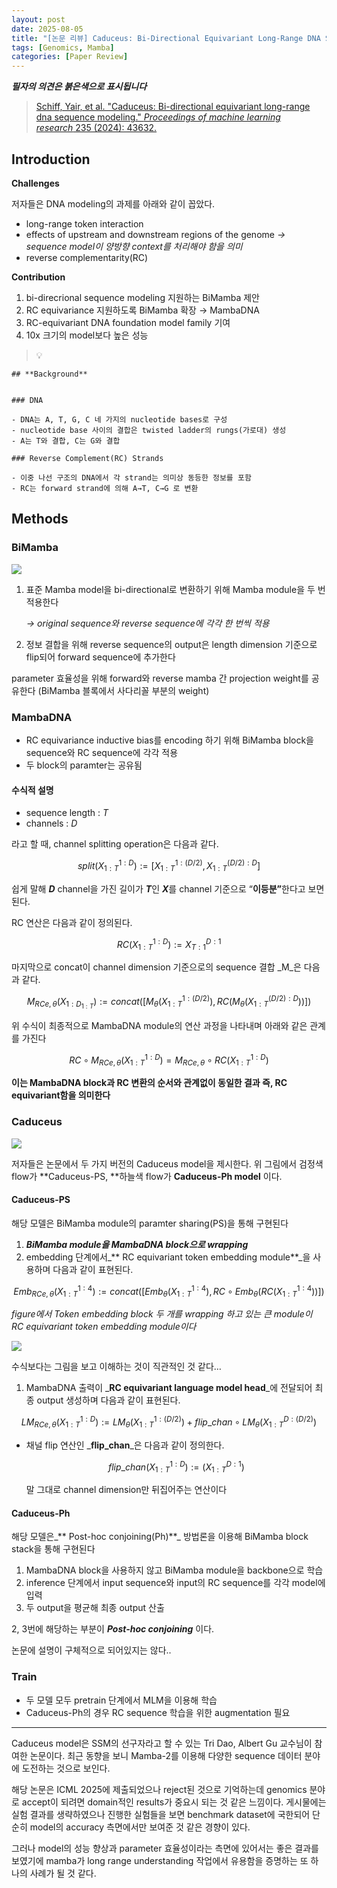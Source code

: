 ```yaml
---
layout: post
date: 2025-08-05
title: "[논문 리뷰] Caduceus: Bi-Directional Equivariant Long-Range DNA Sequence Modeling"
tags: [Genomics, Mamba]
categories: [Paper Review]
---
```


<span class="notion-red">_**필자의 의견은 붉은색으로 표시됩니다**_</span>


> [Schiff, Yair, et al. "Caduceus: Bi-directional equivariant long-range dna sequence modeling." ](https://pmc.ncbi.nlm.nih.gov/articles/PMC12189541/)[_Proceedings of machine learning research_](https://pmc.ncbi.nlm.nih.gov/articles/PMC12189541/)[ 235 (2024): 43632.](https://pmc.ncbi.nlm.nih.gov/articles/PMC12189541/)



## Introduction


**Challenges**


저자들은 DNA modeling의 과제를 아래와 같이 꼽았다.

- long-range token interaction
- effects of upstream and downstream regions of the genome 
_→ sequence model이 양방향 context를 처리해야 함을 의미_
- reverse complementarity(RC)

**Contribution**

1. bi-direcrional sequence modeling 지원하는 BiMamba 제안
1. RC equivariance 지원하도록 BiMamba 확장 → MambaDNA
1. RC-equivariant DNA foundation model family 기여
1. 10x 크기의 model보다 높은 성능

> 💡 


	## **Background**


	### DNA

	- DNA는 A, T, G, C 네 가지의 nucleotide bases로 구성
	- nucleotide base 사이의 결합은 twisted ladder의 rungs(가로대) 생성
	- A는 T와 결합, C는 G와 결합

	### Reverse Complement(RC) Strands

	- 이중 나선 구조의 DNA에서 각 strand는 의미상 동등한 정보를 포함
	- RC는 forward strand에 의해 A→T, C→G 로 변환


## Methods



### BiMamba


![](https://prod-files-secure.s3.us-west-2.amazonaws.com/542b861c-36a8-4051-84e5-8804b6728dba/2c247d59-7815-4980-99f0-8f0d21f445a7/image.png?X-Amz-Algorithm=AWS4-HMAC-SHA256&X-Amz-Content-Sha256=UNSIGNED-PAYLOAD&X-Amz-Credential=ASIAZI2LB4662C2NAZYD%2F20250918%2Fus-west-2%2Fs3%2Faws4_request&X-Amz-Date=20250918T210121Z&X-Amz-Expires=3600&X-Amz-Security-Token=IQoJb3JpZ2luX2VjEEkaCXVzLXdlc3QtMiJIMEYCIQCRvMHSvWNJW4SAa%2B3ap6sDcy2tybwFBYNymwVnApQDpwIhAJV3AEbLqnEg96kehRnPykIGQbPIQj%2BVIIPivBN6FElaKogECML%2F%2F%2F%2F%2F%2F%2F%2F%2F%2FwEQABoMNjM3NDIzMTgzODA1IgxkRiEEqZUSNQ5U6wYq3ANzx6wPtgeli6C%2FZVr7M1dC5tGxleP1b0bJiIuUYx3G9F%2BeNiZj04lhRgl2rxPbRbprVlVQ8oIQCN9kLwhYeIcB9EZqb3B%2FsQ3j9E2OMqlSx%2Fh1PppdkOchcH95J7U3YYKKYbvS4rDhgdFitnZ9fTAiksNXtv1xGau8gRm%2FbjXvabjkMRXpkSfHnh8YbGoMYQC70A3fqZjVHslmimshDRDGrqODhWP6NO8IPZWagnc%2B%2Fy7Gk9opx0NtXwlVSl259qsoUI2Rlt2Jw5zPboNOLI0JHzLlCqXvH5NrOcXQ%2FtCwPQoxXldyqy7F3lvXNGDve5sjb3k1tGHpioSncLVhbgW7e6G4U7HGV1wSNxWIVWI4jA6jfbQyk%2FCXdR%2Bku46IY1%2BiWBwlRyBU5B4HPFZ%2FjqXKAQiLDIzgn2XWjXfn5D0rsMolBS6u7e2aVP4nosSjG5G0i6eaZ9Vj5KHCb8qKc2Kn23aMyY6SCgN4rFgvDFI3FH%2BLIB5zDSHI2Wdg6XKmuzAYwXFjUpwH8on%2FL9qxvT3gHDt0fh4z1lQa571wAGfsTwsFG5aKbNUDy%2FVG2TLES2Q2IaFu%2B289fF1RMjgdrqjteZQwtjxV0HCjiREZuANgNySuzauLjSv5%2FmOa%2BTDu%2BrDGBjqkAdVMUQx6DpZR1Ot7zvyaDFRRmWcn4ucj48O0DKEP7YzK%2FxkqJmWI0XrF1I3rqpf0Geeota%2FMMVvhT15MHVmNIgRfCMwUFHXBPIe4z5NYbp1eEjDMOTpFT21Lv8gVktBBXI8rdWPOxe%2FkbWZgKq1B6Cja2621kjjNizQO5Iley70n0LvXAh7a8HA%2FMMsVGYcrAJaNVg%2FdwnmsTzAlrPnYtyVFq6jb&X-Amz-Signature=a5e2680ddc3b8bf7168edfc4fcdb84f6557ff2c773d11a3f46420a59d7581ea7&X-Amz-SignedHeaders=host&x-amz-checksum-mode=ENABLED&x-id=GetObject)

1. 표준 Mamba model을 bi-directional로 변환하기 위해 Mamba module을 두 번 적용한다

	_→ original sequence와 reverse sequence에 각각 한 번씩 적용_

1. 정보 결합을 위해 reverse sequence의 output은 length dimension 기준으로 flip되어 forward sequence에 추가한다

parameter 효율성을 위해 forward와 reverse mamba 간 projection weight를 공유한다 (BiMamba 블록에서 사다리꼴 부분의 weight)



### MambaDNA

- RC equivariance inductive bias를 encoding 하기 위해 BiMamba block을 sequence와 RC sequence에 각각 적용
- 두 block의 paramter는 공유됨


#### 수식적 설명

- sequence length : _T_
- channels : _D_

라고 할 때,  channel splitting operation은 다음과 같다.


$$
split(X^{1:D}_{1:T}):=[X^{1:(D/2)}_{1:T},X^{(D/2):D}_{1:T}]
$$


<span class="notion-red">쉽게 말해 </span><span class="notion-red">_**D**_</span><span class="notion-red"> channel을 가진 길이가 </span><span class="notion-red">_**T**_</span><span class="notion-red">인 </span><span class="notion-red">_**X**_</span><span class="notion-red">를 channel 기준으로 “</span><span class="notion-red">**이등분”**</span><span class="notion-red">한다고 보면 된다.</span>


RC 연산은 다음과 같이 정의된다.


$$
RC(X^{1:D}_{1:T}):=X^{D:1}_{T:1}
$$


마지막으로 concat이 channel dimension 기준으로의 sequence 결합 _M_은 다음과 같다.


$$
M_{RCe,\theta}(X_{1:D_{1:T}}):=concat([M_{\theta}(X^{1:(D/2)}_{1:T}),RC(M_{\theta}(X^{(D/2):D}_{1:T}))])
$$


위 수식이 최종적으로 MambaDNA module의 연산 과정을 나타내며 아래와 같은 관계를 가진다


$$
RC\circ M_{RCe,\theta}(X^{1:D}_{1:T}) = M_{RCe,\theta} \circ RC(X^{1:D}_{1:T})
$$


**이는 MambaDNA block과 RC 변환의 순서와 관계없이 동일한 결과 즉, RC equivariant함을 의미한다**



### Caduceus


![](https://prod-files-secure.s3.us-west-2.amazonaws.com/542b861c-36a8-4051-84e5-8804b6728dba/f94a60d7-8145-473b-aef9-7c68d3ec604a/image.png?X-Amz-Algorithm=AWS4-HMAC-SHA256&X-Amz-Content-Sha256=UNSIGNED-PAYLOAD&X-Amz-Credential=ASIAZI2LB4662C2NAZYD%2F20250918%2Fus-west-2%2Fs3%2Faws4_request&X-Amz-Date=20250918T210121Z&X-Amz-Expires=3600&X-Amz-Security-Token=IQoJb3JpZ2luX2VjEEkaCXVzLXdlc3QtMiJIMEYCIQCRvMHSvWNJW4SAa%2B3ap6sDcy2tybwFBYNymwVnApQDpwIhAJV3AEbLqnEg96kehRnPykIGQbPIQj%2BVIIPivBN6FElaKogECML%2F%2F%2F%2F%2F%2F%2F%2F%2F%2FwEQABoMNjM3NDIzMTgzODA1IgxkRiEEqZUSNQ5U6wYq3ANzx6wPtgeli6C%2FZVr7M1dC5tGxleP1b0bJiIuUYx3G9F%2BeNiZj04lhRgl2rxPbRbprVlVQ8oIQCN9kLwhYeIcB9EZqb3B%2FsQ3j9E2OMqlSx%2Fh1PppdkOchcH95J7U3YYKKYbvS4rDhgdFitnZ9fTAiksNXtv1xGau8gRm%2FbjXvabjkMRXpkSfHnh8YbGoMYQC70A3fqZjVHslmimshDRDGrqODhWP6NO8IPZWagnc%2B%2Fy7Gk9opx0NtXwlVSl259qsoUI2Rlt2Jw5zPboNOLI0JHzLlCqXvH5NrOcXQ%2FtCwPQoxXldyqy7F3lvXNGDve5sjb3k1tGHpioSncLVhbgW7e6G4U7HGV1wSNxWIVWI4jA6jfbQyk%2FCXdR%2Bku46IY1%2BiWBwlRyBU5B4HPFZ%2FjqXKAQiLDIzgn2XWjXfn5D0rsMolBS6u7e2aVP4nosSjG5G0i6eaZ9Vj5KHCb8qKc2Kn23aMyY6SCgN4rFgvDFI3FH%2BLIB5zDSHI2Wdg6XKmuzAYwXFjUpwH8on%2FL9qxvT3gHDt0fh4z1lQa571wAGfsTwsFG5aKbNUDy%2FVG2TLES2Q2IaFu%2B289fF1RMjgdrqjteZQwtjxV0HCjiREZuANgNySuzauLjSv5%2FmOa%2BTDu%2BrDGBjqkAdVMUQx6DpZR1Ot7zvyaDFRRmWcn4ucj48O0DKEP7YzK%2FxkqJmWI0XrF1I3rqpf0Geeota%2FMMVvhT15MHVmNIgRfCMwUFHXBPIe4z5NYbp1eEjDMOTpFT21Lv8gVktBBXI8rdWPOxe%2FkbWZgKq1B6Cja2621kjjNizQO5Iley70n0LvXAh7a8HA%2FMMsVGYcrAJaNVg%2FdwnmsTzAlrPnYtyVFq6jb&X-Amz-Signature=0b58f9b525137504081e7f6d8f95e1bda27f30ee19e425591ca5c3cade467b02&X-Amz-SignedHeaders=host&x-amz-checksum-mode=ENABLED&x-id=GetObject)


저자들은 논문에서 두 가지 버전의 Caduceus model을 제시한다. 위 그림에서 검정색 flow가 **Caduceus-PS, **하늘색 flow가 **Caduceus-Ph model** 이다.



#### Caduceus-PS


해당 모델은 BiMamba module의 paramter sharing(PS)을 통해 구현된다

1. _**BiMamba module을 MambaDNA block으로 wrapping**_
1. embedding 단계에서_** RC equivariant token embedding module**_을 사용하며 다음과 같이 표현된다.

$$
Emb_{RCe,\theta}(X^{1:4}_{1:T}):=concat([Emb_{\theta}(X^{1:4}_{1:T}),RC \circ Emb_{\theta}(RC(X^{1:4}_{1:T}))])
$$


_figure에서 Token embedding block 두 개를 wrapping 하고 있는 큰 module이 RC equivariant token embedding module이다_


![](https://prod-files-secure.s3.us-west-2.amazonaws.com/542b861c-36a8-4051-84e5-8804b6728dba/b175e4da-71eb-4e91-8c23-a06dabe673c9/image.png?X-Amz-Algorithm=AWS4-HMAC-SHA256&X-Amz-Content-Sha256=UNSIGNED-PAYLOAD&X-Amz-Credential=ASIAZI2LB4662C2NAZYD%2F20250918%2Fus-west-2%2Fs3%2Faws4_request&X-Amz-Date=20250918T210121Z&X-Amz-Expires=3600&X-Amz-Security-Token=IQoJb3JpZ2luX2VjEEkaCXVzLXdlc3QtMiJIMEYCIQCRvMHSvWNJW4SAa%2B3ap6sDcy2tybwFBYNymwVnApQDpwIhAJV3AEbLqnEg96kehRnPykIGQbPIQj%2BVIIPivBN6FElaKogECML%2F%2F%2F%2F%2F%2F%2F%2F%2F%2FwEQABoMNjM3NDIzMTgzODA1IgxkRiEEqZUSNQ5U6wYq3ANzx6wPtgeli6C%2FZVr7M1dC5tGxleP1b0bJiIuUYx3G9F%2BeNiZj04lhRgl2rxPbRbprVlVQ8oIQCN9kLwhYeIcB9EZqb3B%2FsQ3j9E2OMqlSx%2Fh1PppdkOchcH95J7U3YYKKYbvS4rDhgdFitnZ9fTAiksNXtv1xGau8gRm%2FbjXvabjkMRXpkSfHnh8YbGoMYQC70A3fqZjVHslmimshDRDGrqODhWP6NO8IPZWagnc%2B%2Fy7Gk9opx0NtXwlVSl259qsoUI2Rlt2Jw5zPboNOLI0JHzLlCqXvH5NrOcXQ%2FtCwPQoxXldyqy7F3lvXNGDve5sjb3k1tGHpioSncLVhbgW7e6G4U7HGV1wSNxWIVWI4jA6jfbQyk%2FCXdR%2Bku46IY1%2BiWBwlRyBU5B4HPFZ%2FjqXKAQiLDIzgn2XWjXfn5D0rsMolBS6u7e2aVP4nosSjG5G0i6eaZ9Vj5KHCb8qKc2Kn23aMyY6SCgN4rFgvDFI3FH%2BLIB5zDSHI2Wdg6XKmuzAYwXFjUpwH8on%2FL9qxvT3gHDt0fh4z1lQa571wAGfsTwsFG5aKbNUDy%2FVG2TLES2Q2IaFu%2B289fF1RMjgdrqjteZQwtjxV0HCjiREZuANgNySuzauLjSv5%2FmOa%2BTDu%2BrDGBjqkAdVMUQx6DpZR1Ot7zvyaDFRRmWcn4ucj48O0DKEP7YzK%2FxkqJmWI0XrF1I3rqpf0Geeota%2FMMVvhT15MHVmNIgRfCMwUFHXBPIe4z5NYbp1eEjDMOTpFT21Lv8gVktBBXI8rdWPOxe%2FkbWZgKq1B6Cja2621kjjNizQO5Iley70n0LvXAh7a8HA%2FMMsVGYcrAJaNVg%2FdwnmsTzAlrPnYtyVFq6jb&X-Amz-Signature=44ebf72d8a5403e50b9135dd5d0750efb70431de4285837b7e200873e9be59e3&X-Amz-SignedHeaders=host&x-amz-checksum-mode=ENABLED&x-id=GetObject)


<span class="notion-red">수식보다는 그림을 보고 이해하는 것이 직관적인 것 같다…</span>

1. MambaDNA 출력이 _**RC equivariant language model head**_에 전달되어 최종 output 생성하며 다음과 같이 표현된다.

$$
LM_{RCe,\theta}(X^{1:D}_{1:T}):= LM_{\theta}(X^{1:(D/2)}_{1:T})+flip\_chan\circ LM_{\theta}(X^{D:(D/2)}_{1:T})
$$

- 채널 flip 연산인 _**flip\_chan**_은 다음과 같이 정의한다.

	$$
	flip\_chan(X^{1:D}_{1:T}):=(X^{D:1}_{1:T})
	$$


	말 그대로 channel dimension만 뒤집어주는 연산이다



#### Caduceus-Ph


해당 모델은_** Post-hoc conjoining(Ph)**_ 방법론을 이용해 BiMamba block stack을 통해 구현된다

1. MambaDNA block을 사용하지 않고 BiMamba module을 backbone으로 학습
1. inference 단계에서 input sequence와 input의 RC sequence를 각각 model에 입력
1. 두 output을 평균해 최종 output 산출

2, 3번에 해당하는 부분이 _**Post-hoc conjoining**_ 이다.


<span class="notion-red">논문에 설명이 구체적으로 되어있지는 않다..</span>



### Train

- 두 모델 모두 pretrain 단계에서 MLM을 이용해 학습
- Caduceus-Ph의 경우 RC sequence 학습을 위한 augmentation 필요

---


<span class="notion-red">Caduceus model은 SSM의 선구자라고 할 수 있는 Tri Dao, Albert Gu 교수님이 참여한 논문이다. 최근 동향을 보니 Mamba-2를 이용해 다양한 sequence 데이터 분야에 도전하는 것으로 보인다.</span>


<span class="notion-red">해당 논문은 ICML 2025에 제출되었으나 reject된 것으로 기억하는데 genomics 분야로 accept이 되려면 domain적인 results가 중요시 되는 것 같은 느낌이다. 게시물에는 실험 결과를 생략하였으나 진행한 실험들을 보면 benchmark dataset에 국한되어 단순히 model의 accuracy 측면에서만 보여준 것 같은 경향이 있다.</span>


<span class="notion-red">그러나 model의 성능 향상과 parameter 효율성이라는 측면에 있어서는 좋은 결과를 보였기에 mamba가 long range understanding 작업에서 유용함을 증명하는 또 하나의 사례가 될 것 같다.</span>

